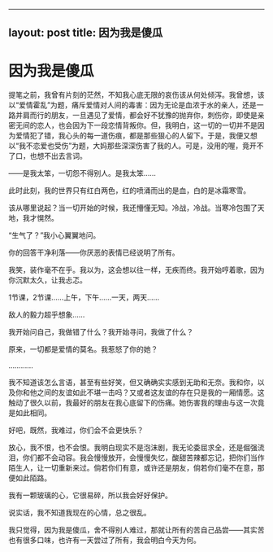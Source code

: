 
---
layout: post
title: 因为我是傻瓜
---

# 因为我是傻瓜 #

提笔之前，我曾有片刻的茫然，不知我心底无限的哀伤该从何处倾泻。我曾想，该以“爱情霍乱”为题，痛斥爱情对人间的毒害：因为无论是血浓于水的亲人，还是一路并肩而行的朋友，一旦遇见了爱情，都会好不犹豫的抛弃你，刺伤你，即使是亲密无间的恋人，也会因为下一段恋情背叛你。但，我明白，这一切的一切并不是因为爱情犯了错，我心头的每一道伤痕，都是那些狠心的人留下。于是，我便又想以“我不恋爱也受伤”为题，大妈那些深深伤害了我的人。可是，没用的喔，竟开不了口，也想不出去言词。

——是我太笨，一切怨不得别人。是我太笨……

此时此刻，我的世界只有红白两色，红的喷涌而出的是血，白的是冰霜寒雪。

该从哪里说起？当一切开始的时候，我还懵懂无知。冷战，冷战。当寒冷包围了天地，我才愰然。

“生气了？”我小心翼翼地问。

你的回答干净利落——你厌恶的表情已经说明了所有。

我笑，装作毫不在乎。我以为，这会想以往一样，无疾而终。我开始哼着歌，因为你沉默太久，让我忐忑。

1节课，2节课……上午，下午……一天，两天……

敌人的毅力超乎想象……

我开始问自己，我做错了什么？我开始寻问，我做了什么？

原来，一切都是爱情的莫名。我惹怒了你的她？

…………

我不知道该怎么言语，甚至有些好笑，但又确确实实感到无助和无奈。我和你，以及你和他之间的友谊如此不堪一击吗？又或者这友谊的存在只是我的一厢情愿。这触动了很久以前，我最好的朋友在我心底留下的伤痛。她伤害我的理由与这一次竟是如此相同。

好吧，既然，我难过，你们会不会更快乐？

放心，我不恨，也不会恨。我明白现实不是泡沫剧，我无论委屈求全，还是倔强流泪，你们都不会动容。我会慢慢放开，会慢慢失忆，酸甜苦辣都忘记，把你们当作陌生人，让一切重新来过。倘若你们有意，或许还是朋友，倘若你们毫不在意，那便如此陌路。

我有一颗玻璃的心，它很易碎，所以我会好好保护。

说实话，我不知道我现在的心情，总之很乱。

我只觉得，因为我是傻瓜，舍不得别人难过，那就让所有的苦自己品尝——其实苦也有很多口味，也许有一天尝过了所有，我会明白今天为何。
